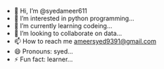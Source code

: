 - 👋 Hi, I’m @syedameer611
- 👀 I’m interested in python programming...
- 🌱 I’m currently learning codeing...
- 💞️ I’m looking to collaborate on data...
- 📫 How to reach me ameersyed9391@gmail.com
- 😄 Pronouns: syed...
- ⚡ Fun fact: learner...

<!---
syedameer611/syedameer611 is a ✨ special ✨ repository because its `README.md` (this file) appears on your GitHub profile.
You can click the Preview link to take a look at your changes.
--->
